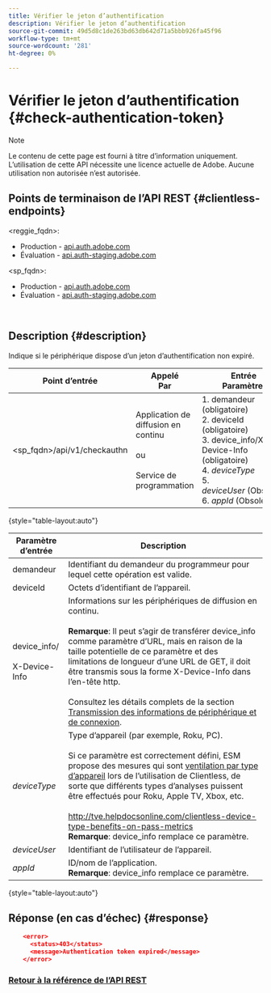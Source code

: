 ```yaml
---
title: Vérifier le jeton d’authentification
description: Vérifier le jeton d’authentification
source-git-commit: 49d5d8c1de263bd63db642d71a5bbb926fa45f96
workflow-type: tm+mt
source-wordcount: '281'
ht-degree: 0%

---
```



# Vérifier le jeton d’authentification {#check-authentication-token}

>[!NOTE]
>
>Le contenu de cette page est fourni à titre d’information uniquement. L’utilisation de cette API nécessite une licence actuelle de Adobe. Aucune utilisation non autorisée n’est autorisée.

## Points de terminaison de l’API REST {#clientless-endpoints}

&lt;reggie_fqdn>:

* Production - [api.auth.adobe.com](http://api.auth.adobe.com/)
* Évaluation - [api.auth-staging.adobe.com](http://api.auth-staging.adobe.com/)

&lt;sp_fqdn>:

* Production - [api.auth.adobe.com](http://api.auth.adobe.com/)
* Évaluation - [api.auth-staging.adobe.com](http://api.auth-staging.adobe.com/)

</br>

## Description {#description}

Indique si le périphérique dispose d’un jeton d’authentification non expiré.

| Point d’entrée | Appelé  </br>Par | Entrée   </br>Paramètres | HTTP  </br>Méthode | Réponse | HTTP  </br>Réponse |
| --- | --- | --- | --- | --- | --- |
| &lt;sp_fqdn>/api/v1/checkauthn | Application de diffusion en continu</br></br>ou</br></br>Service de programmation | 1. demandeur (obligatoire)</br>2.  deviceId (obligatoire)</br>3.  device_info/X-Device-Info (obligatoire)</br>4.  _deviceType_ </br>5.  _deviceUser_ (Obsolète)</br>6.  _appId_ (Obsolète) | GET | XML ou JSON contenant les détails d’erreur en cas d’échec. | 200 - Succès   </br>403 - Pas de succès |

{style=&quot;table-layout:auto&quot;}


| Paramètre d’entrée | Description |
| --- | --- |
| demandeur | Identifiant du demandeur du programmeur pour lequel cette opération est valide. |
| deviceId | Octets d’identifiant de l’appareil. |
| device_info/</br></br>X-Device-Info | Informations sur les périphériques de diffusion en continu.</br></br>**Remarque**: Il peut s’agir de transférer device_info comme paramètre d’URL, mais en raison de la taille potentielle de ce paramètre et des limitations de longueur d’une URL de GET, il doit être transmis sous la forme X-Device-Info dans l’en-tête http. </br></br>Consultez les détails complets de la section [Transmission des informations de périphérique et de connexion](http://tve.helpdocsonline.com/passing-device-information). |
| _deviceType_ | Type d’appareil (par exemple, Roku, PC).</br></br>Si ce paramètre est correctement défini, ESM propose des mesures qui sont [ventilation par type d’appareil](http://tve.helpdocsonline.com/esm-overview$clientless_device_type) lors de l’utilisation de Clientless, de sorte que différents types d’analyses puissent être effectués pour Roku, Apple TV, Xbox, etc.</br></br>http://tve.helpdocsonline.com/clientless-device-type-benefits-on-pass-metrics </br>**Remarque**: device_info remplace ce paramètre. |
| _deviceUser_ | Identifiant de l’utilisateur de l’appareil. |
| _appId_ | ID/nom de l’application.</br>**Remarque**: device_info remplace ce paramètre. |

{style=&quot;table-layout:auto&quot;}


## Réponse (en cas d’échec) {#response}

```JSON
    <error>
      <status>403</status>
      <message>Authentication token expired</message>
    </error>
```

### [Retour à la référence de l’API REST](http://tve.helpdocsonline.com/rest-api-reference)

